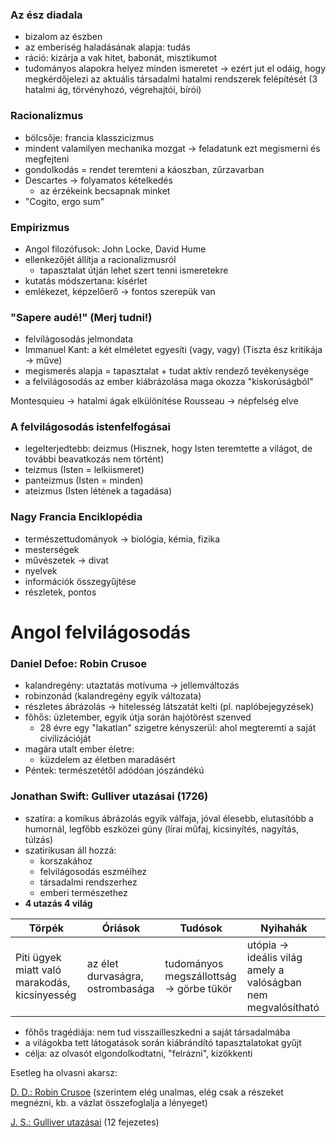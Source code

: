 ### Az ész diadala

- bizalom az észben
- az emberiség haladásának alapja: tudás
- ráció: kizárja a vak hitet, babonát, misztikumot
- tudományos alapokra helyez minden ismeretet → ezért jut el odáig, hogy megkérdőjelezi az aktuális társadalmi hatalmi rendszerek felépítését (3 hatalmi ág, törvényhozó, végrehajtói, bírói)

### Racionalizmus

- bölcsője: francia klasszicizmus
- mindent valamilyen mechanika mozgat → feladatunk ezt megismerni és megfejteni
- gondolkodás = rendet teremteni a káoszban, zűrzavarban
- Descartes → folyamatos kételkedés
	- az érzékeink becsapnak minket
- "Cogito, ergo sum"

### Empirizmus

- Angol filozófusok: John Locke, David Hume
- ellenkezőjét állítja a racionalizmusról
	- tapasztalat útján lehet szert tenni ismeretekre
- kutatás módszertana: kísérlet
- emlékezet, képzelőerő → fontos szerepük van

### "Sapere audé!" (Merj tudni!)

- felvilágosodás jelmondata
- Immanuel Kant: a két elméletet egyesíti (vagy, vagy) (Tiszta ész kritikája → műve)
- megismerés alapja = tapasztalat + tudat aktív rendező tevékenysége
- a felvilágosodás az ember kiábrázolása maga okozza "kiskorúságból"

Montesquieu → hatalmi ágak elkülönítése
Rousseau → népfelség elve

### A felvilágosodás istenfelfogásai

- legelterjedtebb: deizmus (Hisznek, hogy Isten teremtette a világot, de további beavatkozás nem történt)
- teizmus (Isten = lelkiismeret)
- panteizmus (Isten = minden)
- ateizmus (Isten létének a tagadása)

### Nagy Francia Enciklopédia 

- természettudományok → biológia, kémia, fizika
- mesterségek
- művészetek → divat
- nyelvek
- információk összegyűjtése
- részletek, pontos

# Angol felvilágosodás

### Daniel Defoe: Robin Crusoe

- kalandregény: utaztatás motívuma → jellemváltozás
- robinzonád (kalandregény egyik változata)
- részletes ábrázolás → hitelesség látszatát kelti (pl. naplóbejegyzések)
- főhős: üzletember, egyik útja során hajótörést szenved
	- 28 évre egy "lakatlan" szigetre kényszerül: ahol megteremti a saját civilizációját
- magára utalt ember életre:
	- küzdelem az életben maradásért
- Péntek: természetétől adódóan jószándékú

### Jonathan Swift: Gulliver utazásai (1726)

- szatíra: a komikus ábrázolás egyik válfaja, jóval élesebb, elutasítóbb a humornál, legfőbb eszközei gúny (lírai műfaj, kicsinyítés, nagyítás, túlzás)
- szatirikusan áll hozzá: 
	- korszakához
	- felvilágosodás eszméihez
	- társadalmi rendszerhez
	- emberi természethez
- **4 utazás 4 világ**

| Törpék                                        | Óriások                          | Tudósok                                 | Nyihahák                                                     |
| --------------------------------------------- | -------------------------------- | --------------------------------------- | ------------------------------------------------------------ |
| Piti ügyek miatt való marakodás, kicsinyesség | az élet durvaságra, ostrombasága | tudományos megszállottság → görbe tükör | utópia → ideális világ amely a valóságban nem megvalósítható |
- főhős tragédiája: nem tud visszailleszkedni a saját társadalmába
- a világokba tett látogatások során kiábrándító tapasztalatokat gyűjt
- célja: az olvasót elgondolkodtatni, "felrázni", kizökkenti

Esetleg ha olvasni akarsz:

[D. D.: Robin Crusoe](https://mek.oszk.hu/10300/10389/10389.htm) (szerintem elég unalmas, elég csak a részeket megnézni, kb. a vázlat összefoglalja a lényeget)

[J. S.: Gulliver utazásai]( https://mek.oszk.hu/08300/08351/08351.htm) (12 fejezetes)
